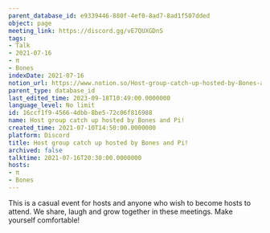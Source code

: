 ```yaml
---
parent_database_id: e9339446-880f-4ef0-8ad7-8ad1f507dded
object: page
meeting_link: https://discord.gg/vE7QUXGDnS
tags:
- Talk
- 2021-07-16
- π
- Bones
indexDate: 2021-07-16
notion_url: https://www.notion.so/Host-group-catch-up-hosted-by-Bones-and-Pi-16ccf1f945664dbb8be572c06f816988
parent_type: database_id
last_edited_time: 2023-09-18T10:49:00.0000000
language_level: No limit
id: 16ccf1f9-4566-4dbb-8be5-72c06f816988
name: Host group catch up hosted by Bones and Pi!
created_time: 2021-07-10T14:50:00.0000000
platform: Discord
title: Host group catch up hosted by Bones and Pi!
archived: false
talktime: 2021-07-16T20:30:00.0000000
hosts:
- π
- Bones
---
```


This is a casual event for hosts and anyone who wish to become hosts to attend.  We share, laugh and grow together in these meetings.  Make yourself comfortable!






